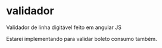 # validador
Validador de linha digitável feito em angular JS

Estarei implementando para validar boleto consumo também.
